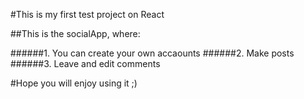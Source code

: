 #This is my first test project on React

##This is the socialApp, where:

######1. You can create your own accaounts
######2. Make posts
######3. Leave and edit comments

#Hope you will enjoy using it ;)

